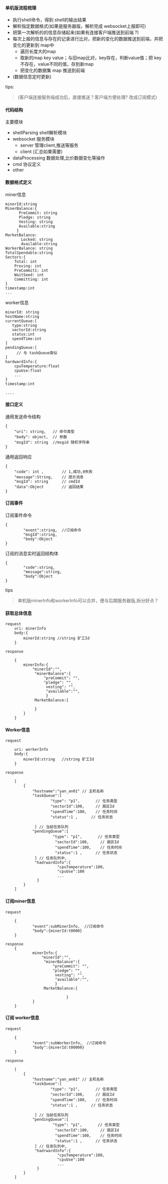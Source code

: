 #### 单机版流程梳理
* 执行shell命令，得到 shell的输出结果
* 解析指定数据格式(如果是服务器版，解析完成 websocket上报即可)
* 把第一次解析的的信息存储起来(如果有连接客户端推送到前端 ?)
* 每次上报的信息与存在的记录进行比对，把新的变化的数据推送到前端，并把变化的更新到 map中
    * 遍历长度大的map
    * 取新的map key value；与旧map比对，key存在，判断value值；把 key 不存在，value不同的值，存到新map
    * 把变化的数据集 map 推送到前端
* (数据信息定时更新)  

tips:
> (客户端连接服务端成功后，直接推送？客户端方便处理? 改成订阅模式)

    

#### 代码结构
主要模块

* shellParsing  shell解析模块
* websocket 服务模块
    * server 管理client,推送等服务
    * client (汇总如果需要)
* dataProcessing  数据处理,比价数据变化等操作
* cmd  协议定义
* other    


#### 数据格式定义

miner信息
 
    minerId:string
    MinerBalance:{    
          PreCommit: string 
          Pledge: string    
          Vesting: string  
          Available:string
         }  
    MarketBalance:   
           Locked: string 
           Available:string
    WorkerBalance: string  
    TotalSpendable:string  
    Sectors:{
        Total: int
        Proving: int
        PreCommit1: int
        WaitSeed: int
        Committing: int
    }
    timestamp:int
    ...
            
worker信息
    
    minerId: string 
    hostName:string
    currentQueue:[
       type:string
       sectorId:string
       status:int
       spendTime:int
    ]
    pendingQueue:[
         // 与 taskQueue类似
    ]
    hardwardInfo:{
        cpuTemperature:float
        cpuUse:float
        ...
    }
    timestamp:int
    
    ....
    
#### 接口定义

通用发送命令结构

    {
        "uri": string,   // 命令类型
        "body": object,  // 参数
        "msgId": string  //msgid 随机字符串
    }
    
通用返回响应

    {
        "code": int ,        // 1,成功,0失败
        "message":String,    // 提示消息
        "msgId": string      // cmdId
        "data":Object        // 返回结果
    }    
    



#### 订阅事件

订阅事件命令

    {
            "event":string,  //订阅命令
            "msgId":string,
            "body":Object
    }


订阅的消息实时返回结构体

    {
            "code":string,
            "message":string,
            "body":Object
    }


tips
> 单机版minerInfo和workerInfo可以合并，便与后期服务器版,拆分好点？


#### 获取总体信息
    request
        uri: minerInfo
        body:{
            minerId:string //string 矿工Id
        } 
    
    response
    
        {
            minerInfo:{
                "minerId":"",
                 "minerBalance":{    
                     "preCommit": "", 
                     "pledge": "",    
                      vesting": "",  
                      "available":"", 
                      }  
                 MarketBalance:{
                                
                 }
            }
        }
    
    
    
#### Worker信息

    request
    
        uri: workerInfo
        body:{
            minerId:string   //string 矿工Id
        } 
    
    response
    
        [
            {
                "hostname":"yan_an01" // 主机名称
                "taskQueue":[
                        "type": "p1",       // 任务类型
                        "sectorId":100,     // 扇区Id
                        "spendTime":100,    // 任务时间
                        "status":1 ,      // 任务状态
                        
                 ] // 当前任务队列
                "pendingQueue":[
                         "type": "p1",       // 任务类型
                          "sectorId":100,     // 扇区Id
                          "spendTime":100,    // 任务时间
                          "status":1 ,      // 任务状态
                 ] // 任务队列中,
                 "hadrwardInfo":{
                           "cpuTemperature":100,
                           "cpuUse":100
                           ...
                  }   
            }
        ]   
        
        
#### 订阅miner信息
    request
    
        {
                "event":subMinerInfo,  //订阅命令
                "body":{minerId:t0000}
        }
            
    response
        {
                minerInfo:{
                    "minerId":"",
                     "minerBalance":{    
                         "preCommit": "", 
                         "pledge": "",    
                          vesting": "",  
                          "available":"", 
                          }  
                     MarketBalance:{
                                    
                               }
                }
        }
        
        
        
#### 订阅 worker信息

    request
    
        {
                "event":subWorkerInfo,  //订阅命令
                "body":{minerId:t00000}
        }
            
    response
    
        [
            {
                "hostname":"yan_an01" // 主机名称
                "taskQueue":[
                        "type": "p1",       // 任务类型
                        "sectorId":100,     // 扇区Id
                        "spendTime":100,    // 任务时间
                        "status":1 ,      // 任务状态
                        
                 ] // 当前任务队列
                "pendingQueue":[
                         "type": "p1",       // 任务类型
                          "sectorId":100,     // 扇区Id
                          "spendTime":100,    // 任务时间
                          "status":1 ,      // 任务状态
                 ] // 任务队列中,
                 "hadrwardInfo":{
                           "cpuTemperature":100,
                           "cpuUse":100
                           ...
                  }   
            }
        ] 
                    
    
    
    

    
    
    
        
    
     
    
    



    
    







